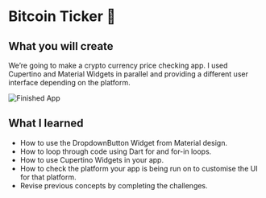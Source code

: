 
# Bitcoin Ticker 🤑
## What you will create

We’re going to make a crypto currency price checking app. I used Cupertino and Material Widgets in parallel and providing a different user interface depending on the platform.

![Finished App](https://github.com/londonappbrewery/Images/blob/master/bitcoin-flutter-demo.gif)

## What I learned

- How to use the DropdownButton Widget from Material design.
- How to loop through code using Dart for and for-in loops.
- How to use Cupertino Widgets in your app.
- How to check the platform your app is being run on to customise the UI for that platform.
- Revise previous concepts by completing the challenges.

